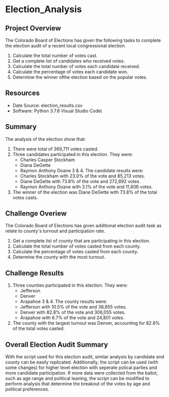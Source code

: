 # Election_Analysis

## Project Overview
The Colorado Board of Elections has given the following tasks to complete the election audit of a recent local congressional election.

1. Calculate the total  number of votes cast.
2. Get a complete list of candidates who received votes.
3. Calculate the total number of votes each candidate received.
4. Calculate the percentage of votes each candidate won.
5. Determine the winner ofthe election based on the popular votes.

## Resources
- Date Source: election_results.csv
- Software: Python 3.7.6 Visual Studio Code\

## Summary
The analysis of the election show that:
1. There were total of 369,711 votes casted.
2. Three candidates participated in this election. They were:
    - Charles Casper Stockham
    - Diana DeGette
    - Raymon Anthony Doane
3 & 4. The candidate results were:
    - Charles Stockham with 23.0% of the vote and 85,213 votes.
    - Diane DeGette with 73.8% of the vote and 272,892 votes.
    - Raymon Anthony Doane with 3.1% of the vote and 11,606 votes.
5. The winner of the election was Diane DeGette with 73.8% of the total votes casts.

## Challenge Overiew
The Colorado Board of Elections has given additional election audit task as relate to county's turnout and participation rate.

1. Get a complete list of county that are participating in this election.
2. Calculate the total number of votes casted from each county.
3. Calculate the percentage of votes casted from each county.
4. Determine the county with the most turnout.

## Challenge Results
1. Three counties participated in this election. They were:
    - Jefferson
    - Denver
    - Arapahoe
3 & 4. The county results were:
    - Jefferson with 10.5% of the vote and 38,855 votes.
    - Denver with 82.8% of the vote and 306,055 votes.
    - Arapahoe with 6.7% of the vote and 24,801 votes.
5. The county with the largest turnout was Denver, accounting for 82.8% of the total votes casted.

## Overall Election Audit Summary
With the script used for this election audit, similar analysis by candidate and county can be easily replicated. Additionally, the script can be used (with some changes) for higher level election with seperate polical parties and more candidate participation. If more data were collected from the ballot, such as age range and political leaning, the script can be modified to perform analysis that determine the breakout of the votes by age and political preferences.


